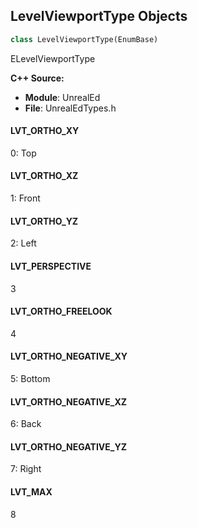 ## LevelViewportType Objects

```python
class LevelViewportType(EnumBase)
```

ELevelViewportType

**C++ Source:**

- **Module**: UnrealEd
- **File**: UnrealEdTypes.h

<a id="unreal.LevelViewportType.LVT_ORTHO_XY"></a>

#### LVT_ORTHO_XY

0: Top

<a id="unreal.LevelViewportType.LVT_ORTHO_XZ"></a>

#### LVT_ORTHO_XZ

1: Front

<a id="unreal.LevelViewportType.LVT_ORTHO_YZ"></a>

#### LVT_ORTHO_YZ

2: Left

<a id="unreal.LevelViewportType.LVT_PERSPECTIVE"></a>

#### LVT_PERSPECTIVE

3

<a id="unreal.LevelViewportType.LVT_ORTHO_FREELOOK"></a>

#### LVT_ORTHO_FREELOOK

4

<a id="unreal.LevelViewportType.LVT_ORTHO_NEGATIVE_XY"></a>

#### LVT_ORTHO_NEGATIVE_XY

5: Bottom

<a id="unreal.LevelViewportType.LVT_ORTHO_NEGATIVE_XZ"></a>

#### LVT_ORTHO_NEGATIVE_XZ

6: Back

<a id="unreal.LevelViewportType.LVT_ORTHO_NEGATIVE_YZ"></a>

#### LVT_ORTHO_NEGATIVE_YZ

7: Right

<a id="unreal.LevelViewportType.LVT_MAX"></a>

#### LVT_MAX

8

<a id="unreal.RigHierarchyNotification"></a>